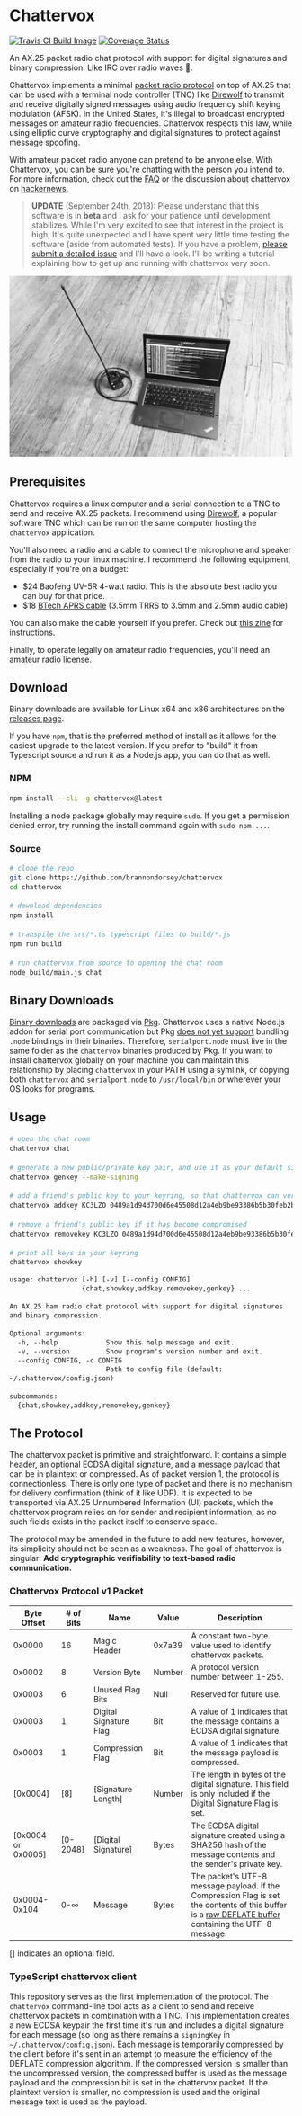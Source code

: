 # Chattervox

[![Travis CI Build Image](https://travis-ci.com/brannondorsey/chattervox.svg?branch=master)](https://travis-ci.com/brannondorsey/chattervox) [![Coverage Status](https://coveralls.io/repos/github/brannondorsey/chattervox/badge.svg?branch=master)](https://coveralls.io/github/brannondorsey/chattervox?branch=master)

An AX.25 packet radio chat protocol with support for digital signatures and binary compression. Like IRC over radio waves 📡.

Chattervox implements a minimal [packet radio protocol](#the-protocol) on top of AX.25 that can be used with a terminal node controller (TNC) like [Direwolf](https://github.com/wb2osz/direwolf) to transmit and receive digitally signed messages using audio frequency shift keying modulation (AFSK). In the United States, it's illegal to broadcast encrypted messages on amateur radio frequencies. Chattervox respects this law, while using elliptic curve cryptography and digital signatures to protect against message spoofing.

With amateur packet radio anyone can pretend to be anyone else. With Chattervox, you can be sure you're chatting with the person you intend to. For more information, check out the [FAQ](FAQ.md) or the discussion about chattervox on [hackernews](https://news.ycombinator.com/item?id=18058031).

> **UPDATE** (September 24th, 2018): Please understand that this software is in **beta** and I ask for your patience until development stabilizes. While I'm very excited to see that interest in the project is high, It's quite unexpected and I have spent very little time testing the software (aside from automated tests). If you have a problem, [please submit a detailed issue](https://github.com/brannondorsey/chattervox/issues) and I'll have a look. I'll be writing a tutorial explaining how to get up and running with chattervox very soon.

![Baofeng UV-5R Linux setup](.images/baofeng.jpg)

## Prerequisites

Chattervox requires a linux computer and a serial connection to a TNC to send and receive AX.25 packets. I recommend using [Direwolf](https://github.com/wb2osz/direwolf), a popular software TNC which can be run on the same computer hosting the `chattervox` application.

You'll also need a radio and a cable to connect the microphone and speaker from the radio to your linux machine. I recommend the following equipment, especially if you're on a budget:

- $24 Baofeng UV-5R 4-watt radio. This is the absolute best radio you can buy for that price.
- $18 [BTech APRS cable](https://www.amazon.com/BTECH-APRS-K1-Interface-APRSDroid-Compatible/dp/B01LMIBAZW&keywords=btech+aprs+cable) (3.5mm TRRS to 3.5mm and 2.5mm audio cable)

You can also make the cable yourself if you prefer. Check out [this zine](https://books.vvvvvvaria.org/read/41/pdf) for instructions. 

Finally, to operate legally on amateur radio frequencies, you'll need an amateur radio license.

## Download

Binary downloads are available for Linux x64 and x86 architectures on the [releases page](https://github.com/brannondorsey/chattervox/releases).

If you have `npm`, that is the preferred method of install as it allows for the easiest upgrade to the latest version. If you prefer to "build" it from Typescript source and run it as a Node.js app, you can do that as well.

### NPM 

```bash
npm install --cli -g chattervox@latest 
```

Installing a node package globally may require `sudo`. If you get a permission denied error, try running the install command again with `sudo npm ...`.

### Source

```bash
# clone the repo
git clone https://github.com/brannondorsey/chattervox
cd chattervox

# download dependencies
npm install

# transpile the src/*.ts typescript files to build/*.js
npm run build

# run chattervox from source to opening the chat room
node build/main.js chat
```

## Binary Downloads

[Binary downloads](https://github.com/brannondorsey/chattervox/releases) are packaged via [Pkg](https://github.com/zeit/pkg). Chattervox uses a native Node.js addon for serial port communication but Pkg [does not yet support](https://github.com/zeit/pkg#native-addons) bundling `.node` bindings in their binaries. Therefore, `serialport.node` must live in the same folder as the `chattervox` binaries produced by Pkg. If you want to install chattervox globally on your machine you can maintain this relationship by placing `chattervox` in your PATH using a symlink, or copying both `chattervox` and `serialport.node` to `/usr/local/bin` or wherever your OS looks for programs.

## Usage

```bash
# open the chat room
chattervox chat

# generate a new public/private key pair, and use it as your default signing key
chattervox genkey --make-signing

# add a friend's public key to your keyring, so that chattervox can verify their messages
chattervox addkey KC3LZO 0489a1d94d700d6e45508d12a4eb9be93386b5b30feb2b4aa07836398781e3d444e04b54a6e01cf752e54ef423770c00a6

# remove a friend's public key if it has become compromised 
chattervox removekey KC3LZO 0489a1d94d700d6e45508d12a4eb9be93386b5b30feb2b4aa07836398781e3d444e04b54a6e01cf752e54ef423770c00a6

# print all keys in your keyring
chattervox showkey
```

```
usage: chattervox [-h] [-v] [--config CONFIG]
                  {chat,showkey,addkey,removekey,genkey} ...

An AX.25 ham radio chat protocol with support for digital signatures
and binary compression.

Optional arguments:
  -h, --help            Show this help message and exit.
  -v, --version         Show program's version number and exit.
  --config CONFIG, -c CONFIG
                        Path to config file (default: ~/.chattervox/config.json)

subcommands:
  {chat,showkey,addkey,removekey,genkey}
```

## The Protocol

The chattervox packet is primitive and straightforward. It contains a simple header, an optional ECDSA digital signature, and a message payload that can be in plaintext or compressed. As of packet version 1, the protocol is connectionless. There is only one type of packet and there is no mechanism for delivery confirmation (think of it like UDP). It is expected to be transported via AX.25 Unnumbered Information (UI) packets, which the chattervox program relies on for sender and recipient information, as no such fields exists in the packet itself to conserve space.

The protocol may be amended in the future to add new features, however, its simplicity should not be seen as a weakness. The goal of chattervox is singular: **Add cryptographic verifiability to text-based radio communication.**

### Chattervox Protocol v1 Packet 

| Byte Offset       | # of Bits     | Name                                | Value              | Description 
| ----------------- | ------------- | ----------------------------------- | ------------------ | ----------- 
| 0x0000            | 16            | Magic Header                        | 0x7a39             | A constant two-byte value used to identify chattervox packets.
| 0x0002            | 8             | Version Byte                        | Number             | A protocol version number between 1-255.
| 0x0003            | 6             | Unused Flag Bits                    | Null               | Reserved for future use.
| 0x0003            | 1             | Digital Signature Flag              | Bit                | A value of 1 indicates that the message contains a ECDSA digital signature.
| 0x0003            | 1             | Compression Flag                    | Bit                | A value of 1 indicates that the message payload is compressed.
| [0x0004]          | [8]           | [Signature Length]                  | Number             | The length in bytes of the digital signature. This field is only included if the Digital Signature Flag is set.
| [0x0004 or 0x0005]| [0-2048]      | [Digital Signature]                 | Bytes              | The ECDSA digital signature created using a SHA256 hash of the message contents and the sender's private key.
| 0x0004-0x104      | 0-∞           | Message                             | Bytes              | The packet's UTF-8 message payload. If the Compression Flag is set the contents of this buffer is a [raw DEFLATE buffer](https://nodejs.org/api/zlib.html#zlib_zlib_deflateraw_buffer_options_callback) containing the UTF-8 message.

[] indicates an optional field.

### TypeScript chattervox client

This repository serves as the first implementation of the protocol. The `chattervox` command-line tool acts as a client to send and receive chattervox packets in combination with a TNC. This implementation creates a new ECDSA keypair the first time it's run and includes a digital signature for each message (so long as there remains a `signingKey` in `~/.chattervox/config.json`). Each message is temporarily compressed by the client before it's sent in an attempt to measure the efficiency of the DEFLATE compression algorithm. If the compressed version is smaller than the uncompressed version, the compressed buffer is used as the message payload and the compression bit is set in the chattervox packet. If the plaintext version is smaller, no compression is used and the original message text is used as the payload.